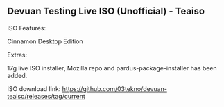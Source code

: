 ## Devuan Testing Live ISO (Unofficial) - Teaiso
ISO Features:

Cinnamon Desktop Edition 

Extras:

17g live ISO installer, Mozilla repo and pardus-package-installer has been added.

ISO download link: 
https://github.com/03tekno/devuan-teaiso/releases/tag/current


